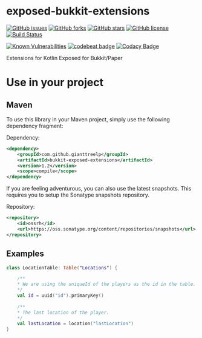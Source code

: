 # exposed-bukkit-extensions

[![GitHub issues](https://img.shields.io/github/issues/GiantTreeLP/exposed-bukkit-extensions.svg)](https://github.com/GiantTreeLP/exposed-bukkit-extensions/issues)
[![GitHub forks](https://img.shields.io/github/forks/GiantTreeLP/exposed-bukkit-extensions.svg)](https://github.com/GiantTreeLP/exposed-bukkit-extensions/network)
[![GitHub stars](https://img.shields.io/github/stars/GiantTreeLP/exposed-bukkit-extensions.svg)](https://github.com/GiantTreeLP/exposed-bukkit-extensions/stargazers)
[![GitHub license](https://img.shields.io/github/license/GiantTreeLP/exposed-bukkit-extensions.svg)](https://github.com/GiantTreeLP/exposed-bukkit-extensions/blob/master/LICENSE)
[![Build Status](https://ci.groundmc.net/buildStatus/icon?job=GiantTree/exposed-bukkit-extensions/master)](https://ci.groundmc.net/job/GiantTree/job/exposed-bukkit-extensions/job/master/)

[![Known Vulnerabilities](https://snyk.io/test/github/GiantTreeLP/exposed-bukkit-extensions/badge.svg?targetFile=pom.xml)](https://snyk.io/test/github/GiantTreeLP/exposed-bukkit-extensions?targetFile=pom.xml)
[![codebeat badge](https://codebeat.co/badges/152d55e0-94b2-45f5-a517-14ab65c21d7f)](https://codebeat.co/projects/github-com-gianttreelp-exposed-bukkit-extensions-master)
[![Codacy Badge](https://api.codacy.com/project/badge/Grade/3b6f0ae9d89647efbde931458c6a6688)](https://www.codacy.com/app/GiantTreeLP/exposed-bukkit-extensions?utm_source=github.com&amp;utm_medium=referral&amp;utm_content=GiantTreeLP/exposed-bukkit-extensions&amp;utm_campaign=Badge_Grade)

Extensions for Kotlin Exposed for Bukkit/Paper

# Use in your project

## Maven

To use this library in your Maven project, simply use the following dependency 
fragment:

Dependency:
```xml
<dependency>
    <groupId>com.github.gianttreelp</groupId>
    <artifactId>bukkit-exposed-extensions</artifactId>
    <version>1.2</version>
    <scope>compile</scope>
</dependency>
```

If you are feeling adventurous, you can also use the latest snapshots.
This requires you to setup the Sonatype snapshots repository.

Repository:
```xml
<repository>
    <id>ossrh</id>
    <url>https://oss.sonatype.org/content/repositories/snapshots</url>
</repository>
``` 

## Examples

```kotlin
class LocationTable: Table("Locations") {

    /**
    * We are using the uniqueId of the players as the id in the table.
    */
    val id = uuid("id").primaryKey()
    
    /**
    * The last location of the player.
    */ 
    val lastLocation = location("lastLocation")
}
```
